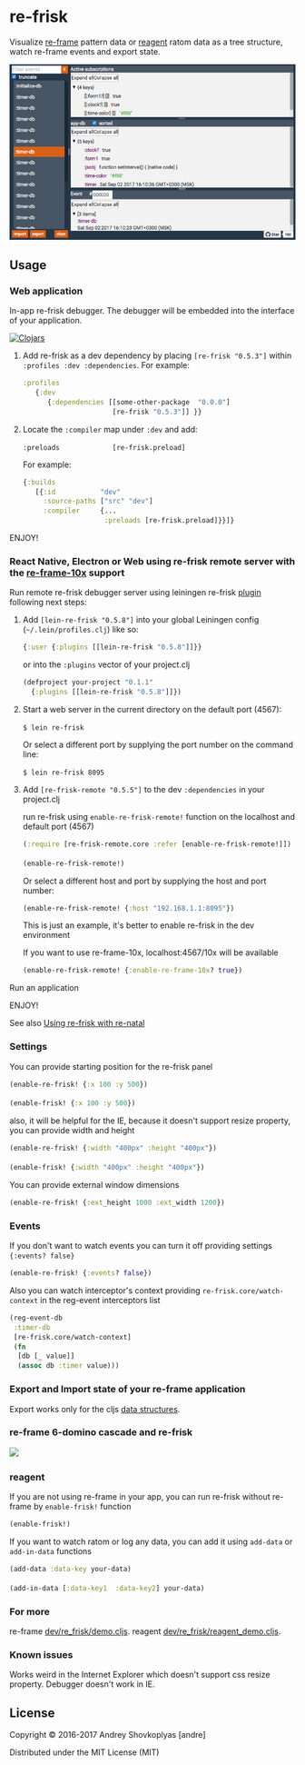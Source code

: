 # re-frisk

Visualize [re-frame](https://github.com/Day8/re-frame) pattern data or [reagent](https://reagent-project.github.io) ratom data as a tree structure, watch re-frame events and export state.

<img src="img/re-frisk.png">

## Usage

### Web application

In-app re-frisk debugger. The debugger will be embedded into the interface of your application.
 
[![Clojars](https://img.shields.io/clojars/v/re-frisk.svg)](https://clojars.org/re-frisk)
 
1. Add re-frisk as a dev dependency by placing `[re-frisk "0.5.3"]` within `:profiles :dev :dependencies`. For example:
   
     ```cljs
     :profiles
        {:dev
           {:dependencies [[some-other-package  "0.0.0"]
                           [re-frisk "0.5.3"]] }}
     ```

2. Locate the `:compiler` map under `:dev` and add:
   
     `:preloads             [re-frisk.preload]`

    For example:
    
      ```cljs
      {:builds
         [{:id           "dev"
           :source-paths ["src" "dev"]
           :compiler     {...
                          :preloads [re-frisk.preload]}}]}
      ```
      
ENJOY!

### React Native, Electron or Web using re-frisk remote server with the [re-frame-10x](https://github.com/Day8/re-frame-10x) support

Run remote re-frisk debugger server using leiningen re-frisk [plugin](https://github.com/flexsurfer/lein-re-frisk) following next steps:

1. Add `[lein-re-frisk "0.5.8"]` into your global Leiningen config (`~/.lein/profiles.clj`) like so:

    ```cljs
    {:user {:plugins [[lein-re-frisk "0.5.8"]]}}
    ```
    
    or into the `:plugins` vector of your project.clj
    
    ```cljs
    (defproject your-project "0.1.1"
      {:plugins [[lein-re-frisk "0.5.8"]]})
    ```

2. Start a web server in the current directory on the default port (4567):

    `$ lein re-frisk`

    Or select a different port by supplying the port number on the command line:

    `$ lein re-frisk 8095`

3. Add `[re-frisk-remote "0.5.5"]` to the dev `:dependencies` in your project.clj
                                
    run re-frisk using `enable-re-frisk-remote!` function on the localhost and default port (4567)
    
    ```cljs
    (:require [re-frisk-remote.core :refer [enable-re-frisk-remote!]])
    
    (enable-re-frisk-remote!)
    ```
        
    Or select a different host and port by supplying the host and port number:
    
    ```cljs
    (enable-re-frisk-remote! {:host "192.168.1.1:8095"})
    ```
    
    This is just an example, it's better to enable re-frisk in the dev environment
    
    If you want to use re-frame-10x, localhost:4567/10x will be available
    
    ```cljs
    (enable-re-frisk-remote! {:enable-re-frame-10x? true})
    ```
    

Run an application

ENJOY!

See also [Using re-frisk with re-natal](https://github.com/flexsurfer/re-frisk/wiki/Using-re-frisk-with-re-natal)

### Settings

You can provide starting position for the re-frisk panel

```cljs
(enable-re-frisk! {:x 100 :y 500})

(enable-frisk! {:x 100 :y 500})
```

also, it will be helpful for the IE, because it doesn't support resize property, you can provide width and height

```cljs
(enable-re-frisk! {:width "400px" :height "400px"})

(enable-frisk! {:width "400px" :height "400px"})
```

You can provide external window dimensions

```cljs
(enable-re-frisk! {:ext_height 1000 :ext_width 1200})
```

### Events

If you don't want to watch events you can turn it off providing settings `{:events? false}`

```cljs
(enable-re-frisk! {:events? false})
```

Also you can watch interceptor's context providing `re-frisk.core/watch-context` in the reg-event interceptors list

```cljs
(reg-event-db
 :timer-db
 [re-frisk.core/watch-context]
 (fn
  [db [_ value]]
  (assoc db :timer value)))
```

### Export and Import state of your re-frame application

Export works only for the cljs [data structures](https://github.com/cognitect/transit-cljs#default-type-mapping).


### re-frame 6-domino cascade and re-frisk

[<img src="https://docs.google.com/drawings/d/1ptKAIPfb_gtwwSqYmt-JGTkwPVm_6LeWjjm-FcWznBs/pub?w=1786&amp;h=916">](
https://docs.google.com/drawings/d/1ptKAIPfb_gtwwSqYmt-JGTkwPVm_6LeWjjm-FcWznBs/edit?usp=sharing)


### reagent
If you are not using re-frame in your app, you can run re-frisk without re-frame by `enable-frisk!` function

```cljs
(enable-frisk!)
```

If you want to watch ratom or log any data, you can add it using `add-data` or `add-in-data` functions

```cljs
(add-data :data-key your-data)

(add-in-data [:data-key1  :data-key2] your-data)
```


### For more

re-frame [dev/re_frisk/demo.cljs](https://github.com/flexsurfer/re-frisk/blob/master/dev/re_frisk/demo.cljs).
reagent [dev/re_frisk/reagent_demo.cljs](https://github.com/flexsurfer/re-frisk/blob/master/dev/re_frisk/reagent_demo.cljs).

### Known issues

Works weird in the Internet Explorer which doesn't support css resize property.
Debugger doesn't work in IE.


## License

Copyright © 2016-2017 Andrey Shovkoplyas [andre]

Distributed under the MIT License (MIT)
